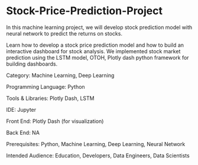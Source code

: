 # Stock-Price-Prediction-Project
In this machine learning project, we will develop stock prediction model with neural network to predict the returns on stocks.

Learn how to develop a stock price prediction model and how to build an interactive dashboard for stock analysis. We implemented stock market prediction using the LSTM model, OTOH, Plotly dash python framework for building dashboards.

Category: Machine Learning, Deep Learning

Programming Language: Python

Tools & Libraries: Plotly Dash, LSTM

IDE: Jupyter

Front End: Plotly Dash (for visualization)

Back End: NA

Prerequisites: Python, Machine Learning, Deep Learning, Neural Network

Intended Audience: Education, Developers, Data Engineers, Data Scientists
